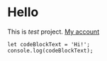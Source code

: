 # Hello
This is *test* project.
[My account](https://github.com/Sunny-Rabbit/)
```
let codeBlockText = 'Hi!';
console.log(codeBlockText);
```
